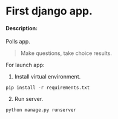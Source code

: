 # First django app.
#### Description: 
Polls app. 
>Make questions, take choice results.


For launch app:
1. Install virtual environment.
```
pip install -r requirements.txt
``` 
2. Run server.
```
python manage.py runserver
```